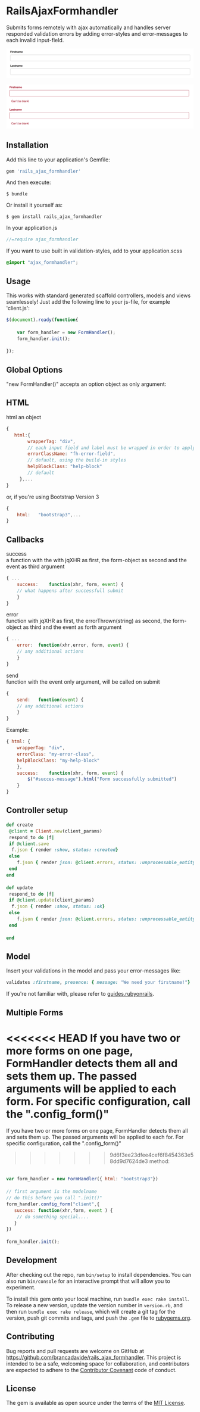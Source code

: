 # RailsAjaxFormhandler

Submits forms remotely with ajax automatically and handles server responded validation errors by adding error-styles and error-messages to each invalid input-field.

![example1](https://raw.githubusercontent.com/brancadavide/rails_ajax_formhandler/master/input_validation_example1.png)



![example2](https://raw.githubusercontent.com/brancadavide/rails_ajax_formhandler/master/input_validation_example2.png)



## Installation

Add this line to your application's Gemfile:

```ruby
gem 'rails_ajax_formhandler'
```

And then execute:

    $ bundle

Or install it yourself as:

    $ gem install rails_ajax_formhandler

In your application.js 

```javascript
//=require ajax_formhandler
```

If you want to use built in validation-styles, add to your application.scss

```css
@import "ajax_formhandler";
```

## Usage

This works with standard generated scaffold controllers, models and views seamlessely!
Just add the following line to your js-file, for example 'client.js':

```javascript
$(document).ready(function{
	
	var form_handler = new FormHandler();
	form_handler.init();

});

```

## Global Options

"new FormHandler()" accepts an option object as only argument:


## HTML

html
an object

```javascript
{
   html:{ 
		wrapperTag: "div", 
		// each input field and label must be wrapped in order to apply the validation-error-markup
		errorClassName: "fh-error-field",
		// default, using the build-in styles
		helpBlockClass: "help-block" 
		// default
	 },...
}
```
or, if you're using Bootstrap Version 3

```javascript
{
	html:	"bootstrap3",...
}
```

## Callbacks

success 	 
a function with the with jqXHR as first, the form-object as second and the event as third argument


```javascript
{ ...
	success:	function(xhr, form, event) {
	// what happens after successfull submit
	}
}
```


error  
function with jqXHR as first, the errorThrown(string) as second, the form-object as third and the event as forth argument


```javascript
{ ...
	error:	function(xhr,error, form, event) {
	// any additional actions
	}
}
```

send  
function with the event only argument, will be called on submit


```javascript
{		
	send:	function(event) {
	// any additional actions
	}
}
```

Example:


```javascript
{ html: {
	wrapperTag: "div",
	errorClass: "my-error-class",
	helpBlockClass: "my-help-block"
	},
	success:	function(xhr, form, event) {
		$("#succes-message").html("Form successfully submitted")
	}
}
```


## Controller setup

```ruby
def create
 @client = Client.new(client_params)
 respond_to do |f|
 if @client.save
  f.json { render :show, status: :created}
 else
 	f.json { render json: @client.errors, status: :unprocessable_entity }
 end  
end

def update
 respond_to do |f|
 if @client.update(client_params)
  f.json { render :show, status: :ok}
 else
 	f.json { render json: @client.errors, status: :unprocessable_entity }
 end
  
end

```

## Model

Insert your validations in the model and pass your error-messages like:


```ruby
validates :firstname, presence: { message: "We need your firstname!"}

```

If you're not familiar with, please refer to [guides.rubyonrails](http://guides.rubyonrails.org/active_record_validations.html).


## Multiple Forms

<<<<<<< HEAD
If you have two or more forms on one page, FormHandler detects them all and sets them up. The passed arguments will be applied to each form. For specific configuration, call the ".config_form()"
=======
If you have two or more forms on one page, FormHandler detects them all and sets them up. The passed arguments will be applied to each for. For specific configuration, call the ".config_form()"
>>>>>>> 9d6f3ee23dfee4cef6f8454363e58dd9d7624de3
 method:

 ```javascript
 
 var form_handler = new FormHandler({ html: "bootstrap3"})

 // first argument is the modelname
 // do this before you call ".init()"
 form_handler.config_form("client",{
 	success: function(xhr,form, event ) {
 	 // do something special....
 	}
 })

 form_handler.init();

 ```
## Development

After checking out the repo, run `bin/setup` to install dependencies. You can also run `bin/console` for an interactive prompt that will allow you to experiment.

To install this gem onto your local machine, run `bundle exec rake install`. To release a new version, update the version number in `version.rb`, and then run `bundle exec rake release`, which will create a git tag for the version, push git commits and tags, and push the `.gem` file to [rubygems.org](https://rubygems.org).

## Contributing

Bug reports and pull requests are welcome on GitHub at https://github.com/brancadavide/rails_ajax_formhandler. This project is intended to be a safe, welcoming space for collaboration, and contributors are expected to adhere to the [Contributor Covenant](http://contributor-covenant.org) code of conduct.


## License

The gem is available as open source under the terms of the [MIT License](http://opensource.org/licenses/MIT).

